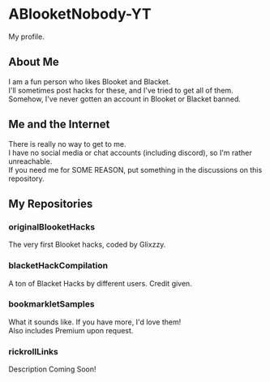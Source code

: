 # ABlooketNobody-YT
My profile.
## About Me
I am a fun person who likes Blooket and Blacket.<br>
I'll sometimes post hacks for these, and I've tried to get all of them.<br>
Somehow, I've never gotten an account in Blooket or Blacket banned.
## Me and the Internet
There is really no way to get to me.<br>
I have no social media or chat accounts (including discord), so I'm rather unreachable.<br>
If you need me for SOME REASON, put something in the discussions on this repository.<br>
## My Repositories
### originalBlooketHacks
The very first Blooket hacks, coded by Glixzzy.
### blacketHackCompilation
A ton of Blacket Hacks by different users. Credit given.
### bookmarkletSamples
What it sounds like. If you have more, I'd love them!<br>
Also includes Premium upon request.
### rickrollLinks
Description Coming Soon!
